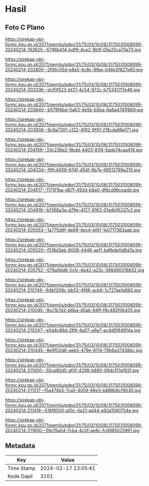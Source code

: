 # Hasil

## Foto C Plano

https://sirekap-obj-formc.kpu.go.id/2071/pemilu/pdpr/31/75/03/10/08/3175031008099-20240214-193625--6796b414-bdf9-4ce2-8b1f-05e25ca70a73.jpg

https://sirekap-obj-formc.kpu.go.id/2071/pemilu/pdpr/31/75/03/10/08/3175031008099-20240214-202800--2f56c55d-e8a5-4c8c-9fbe-048e3f827e60.jpg

https://sirekap-obj-formc.kpu.go.id/2071/pemilu/pdpr/31/75/03/10/08/3175031008099-20240214-203336--dcf0f523-bf21-4c54-972c-b753417f7e46.jpg

https://sirekap-obj-formc.kpu.go.id/2071/pemilu/pdpr/31/75/03/10/08/3175031008099-20240214-203640--b579f4bd-0a63-4e5b-b5ba-6a6a4741f869.jpg

https://sirekap-obj-formc.kpu.go.id/2071/pemilu/pdpr/31/75/03/10/08/3175031008099-20240214-203936--9c9a7301-c122-4f92-9f91-218cda88e171.jpg

https://sirekap-obj-formc.kpu.go.id/2071/pemilu/pdpr/31/75/03/10/08/3175031008099-20240214-204156--33c236e2-9bdd-4403-81f4-5ade74caa419.jpg

https://sirekap-obj-formc.kpu.go.id/2071/pemilu/pdpr/31/75/03/10/08/3175031008099-20240214-204334--f9fc4008-674f-454f-9b7e-99512789a210.jpg

https://sirekap-obj-formc.kpu.go.id/2071/pemilu/pdpr/31/75/03/10/08/3175031008099-20240214-204517--1173f1ba-d87f-492d-b9a0-df6cd96ceadd.jpg

https://sirekap-obj-formc.kpu.go.id/2071/pemilu/pdpr/31/75/03/10/08/3175031008099-20240214-204919--bf368a3a-d79e-4f27-8163-01edbf6337c2.jpg

https://sirekap-obj-formc.kpu.go.id/2071/pemilu/pdpr/31/75/03/10/08/3175031008099-20240214-205053--1a775d9f-de69-4ec4-bf41-1e0717363aab.jpg

https://sirekap-obj-formc.kpu.go.id/2071/pemilu/pdpr/31/75/03/10/08/3175031008099-20240214-205520--f518d3ab-8008-4448-aef1-bdfbde0d8d7a.jpg

https://sirekap-obj-formc.kpu.go.id/2071/pemilu/pdpr/31/75/03/10/08/3175031008099-20240214-205752--079a9dd8-2cfc-4b42-a23c-398490316832.jpg

https://sirekap-obj-formc.kpu.go.id/2071/pemilu/pdpr/31/75/03/10/08/3175031008099-20240214-210749--64bf208c-bb52-4f66-acb6-1c727ae1e880.jpg

https://sirekap-obj-formc.kpu.go.id/2071/pemilu/pdpr/31/75/03/10/08/3175031008099-20240214-210045--9cc1b7d2-b6ba-45ab-84ff-f9c482f06405.jpg

https://sirekap-obj-formc.kpu.go.id/2071/pemilu/pdpr/31/75/03/10/08/3175031008099-20240214-210247--e5d4c86d-2ff4-4a07-a9a7-ac4d5f64914a.jpg

https://sirekap-obj-formc.kpu.go.id/2071/pemilu/pdpr/31/75/03/10/08/3175031008099-20240214-210445--8e9f02d6-aeb5-479e-8114-79b6a37438bc.jpg

https://sirekap-obj-formc.kpu.go.id/2071/pemilu/pdpr/31/75/03/10/08/3175031008099-20240214-211000--30ca80d5-af0f-4298-b890-09dcf51e192f.jpg

https://sirekap-obj-formc.kpu.go.id/2071/pemilu/pdpr/31/75/03/10/08/3175031008099-20240214-211217--f5a474b5-7ca5-4059-88e3-b888b9cf9030.jpg

https://sirekap-obj-formc.kpu.go.id/2071/pemilu/pdpr/31/75/03/10/08/3175031008099-20240214-211418--516f8500-a10c-4a21-ad44-a92a1590754e.jpg

https://sirekap-obj-formc.kpu.go.id/2071/pemilu/pdpr/31/75/03/10/08/3175031008099-20240214-211600--59cf5a04-7cba-4c0f-ae6c-fc8985025961.jpg


## Metadata

| Key        | Value               |
| ---------- | ------------------- |
| Time Stamp | 2024-02-17 13:05:41 |
| Kode Dapil | 3101                |



